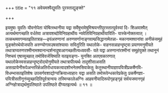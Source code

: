 +++
title = "११ अवेयमश्वैद्युवतिः पुरस्ताद्युङ्क्ते"

+++

इयमुषाः युवतिः यौवनोपेता योषित्स्थानीया यद्वा सर्वेषुभावेषुमिश्रयन्तीपुरस्तात्पूर्वस्यां दि- शिअवाश्वैत् अत्यर्थमागच्छति वर्धतेवा अत्रावशब्दोविनिग्रहार्थीयः न्यवेतिविनिग्रहार्थीयाविति- यास्केनोक्तत्वात् । तत्कथमवगम्यतइतितत्राह—इयंअरुणानां अरुणवर्णानाङ्गवाम्प्रसिद्धानामेतन्ना- मकानामश्वानांवा अनीकंसमूहं युङ्क्तेरथेयोजयति अरुण्योगावउषसांश्यावाः सवितुरिति यथालोके- वाहनसन्नाहन्दृष्ट्वा प्रयाणमनुमीयते तथात्राप्यरुणरश्मीनामश्वानान्दर्शनादुषाआगच्छतीत्यध्यवसी- यते यद्वा अरुणानांरश्मीनां समूहंयुक्ते तथानूनं निश्चयं एषाव्युच्छात् तमोविवर्जयिष्यति यतइयङ्गा- युनक्ति अतएवकारणात् यथालोकेस्वसन्नाहन्दृष्ट्वोदयोनुमीयते तथात्रापीत्यर्थः तादृशीसाअसति असत्प्रायेनीरूपेअन्तरिक्षेअतिरोधायकत्वादशोभनेतमसिवाकेतुः केतुस्थानीयाज्ञापयित्रीप्रकर्षेणवि- विधम्भासतइतिशेषः उपसर्गवशाद्योग्यक्रियाध्याहारः यद्वा असति तमोरूपेन्धकारेप्रकेतुः प्रकर्षेणज्ञा- पयित्रीसतीनूनंव्युच्छादितिपूर्वत्रान्वयः तस्मिन्कालेअग्निः आहवनीयादिरूपोगृहङ्गृहं सर्वयजमानगृहं अग्निहोत्राद्यर्थमुपतिष्ठाते उपतिष्ठते दीप्यतइत्यर्थः ॥ ११ ॥